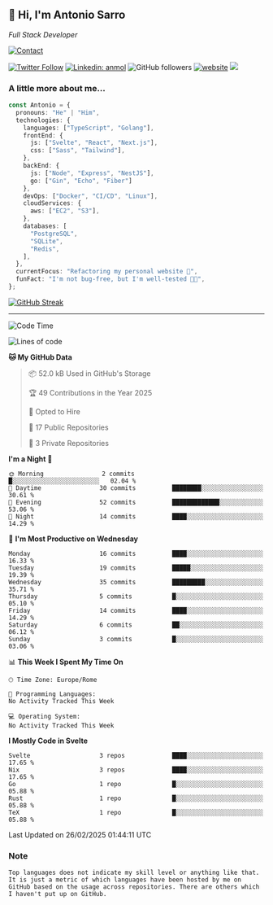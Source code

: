 <h2>
    👋 Hi, I'm Antonio Sarro 
</h2>
<p><em>
    Full Stack Developer
</em></p>

[![Contact](https://img.shields.io/badge/Contact-222222?style=for-the-badge&logo=protonmail&logoColor=#6D4AFF)](mailto:contact@antoniosarro.dev)

[![Twitter Follow](https://img.shields.io/twitter/follow/_antoniosarro_?label=Follow)](https://twitter.com/intent/follow?screen_name=_antoniosarro_)
[![Linkedin: anmol](https://img.shields.io/badge/-anmol-blue?style=flat-square&logo=Linkedin&logoColor=white&link=https://www.linkedin.com/in/antoniosarro99/)](https://www.linkedin.com/in/antoniosarro99/)
![GitHub followers](https://img.shields.io/github/followers/antoniosarro?label=Follow&style=social)
[![website](https://img.shields.io/badge/Website-46a2f1.svg?&style=flat-square&logo=Google-Chrome&logoColor=white&link=https://antoniosarro.dev/)](https://antoniosarro.dev/)
![](https://visitor-badge.glitch.me/badge?page_id=antoniosarro.antoniosarro)

### A little more about me...

```typescript
const Antonio = {
  pronouns: "He" | "Him",
  technologies: {
    languages: ["TypeScript", "Golang"],
    frontEnd: {
      js: ["Svelte", "React", "Next.js"],
      css: ["Sass", "Tailwind"],
    },
    backEnd: {
      js: ["Node", "Express", "NestJS"],
      go: ["Gin", "Echo", "Fiber"]
    },
    devOps: ["Docker", "CI/CD", "Linux"],
    cloudServices: {
      aws: ["EC2", "S3"],
    },
    databases: [
      "PostgreSQL",
      "SQLite",
      "Redis",
    ],
  },
  currentFocus: "Refactoring my personal website 👾",
  funFact: "I'm not bug-free, but I'm well-tested 😶‍🌫️",
};
```

[![GitHub Streak](https://streak-stats.demolab.com?user=antoniosarro&theme=github-dark-dimmed&hide_border=true)](https://git.io/streak-stats)

---

<!--START_SECTION:waka-->
![Code Time](http://img.shields.io/badge/Code%20Time-57%20hrs%2040%20mins-blue)

![Lines of code](https://img.shields.io/badge/From%20Hello%20World%20I%27ve%20Written-58.0%20thousand%20lines%20of%20code-blue)

**🐱 My GitHub Data** 

> 📦 52.0 kB Used in GitHub's Storage 
 > 
> 🏆 49 Contributions in the Year 2025
 > 
> 💼 Opted to Hire
 > 
> 📜 17 Public Repositories 
 > 
> 🔑 3 Private Repositories 
 > 
**I'm a Night 🦉** 

```text
🌞 Morning                2 commits           █░░░░░░░░░░░░░░░░░░░░░░░░   02.04 % 
🌆 Daytime                30 commits          ████████░░░░░░░░░░░░░░░░░   30.61 % 
🌃 Evening                52 commits          █████████████░░░░░░░░░░░░   53.06 % 
🌙 Night                  14 commits          ████░░░░░░░░░░░░░░░░░░░░░   14.29 % 
```
📅 **I'm Most Productive on Wednesday** 

```text
Monday                   16 commits          ████░░░░░░░░░░░░░░░░░░░░░   16.33 % 
Tuesday                  19 commits          █████░░░░░░░░░░░░░░░░░░░░   19.39 % 
Wednesday                35 commits          █████████░░░░░░░░░░░░░░░░   35.71 % 
Thursday                 5 commits           █░░░░░░░░░░░░░░░░░░░░░░░░   05.10 % 
Friday                   14 commits          ████░░░░░░░░░░░░░░░░░░░░░   14.29 % 
Saturday                 6 commits           ██░░░░░░░░░░░░░░░░░░░░░░░   06.12 % 
Sunday                   3 commits           █░░░░░░░░░░░░░░░░░░░░░░░░   03.06 % 
```


📊 **This Week I Spent My Time On** 

```text
🕑︎ Time Zone: Europe/Rome

💬 Programming Languages: 
No Activity Tracked This Week

💻 Operating System: 
No Activity Tracked This Week
```

**I Mostly Code in Svelte** 

```text
Svelte                   3 repos             ████░░░░░░░░░░░░░░░░░░░░░   17.65 % 
Nix                      3 repos             ████░░░░░░░░░░░░░░░░░░░░░   17.65 % 
Go                       1 repo              █░░░░░░░░░░░░░░░░░░░░░░░░   05.88 % 
Rust                     1 repo              █░░░░░░░░░░░░░░░░░░░░░░░░   05.88 % 
TeX                      1 repo              █░░░░░░░░░░░░░░░░░░░░░░░░   05.88 % 
```




 Last Updated on 26/02/2025 01:44:11 UTC
<!--END_SECTION:waka-->

### Note
```text
Top languages does not indicate my skill level or anything like that. It is just a metric of which languages have been hosted by me on GitHub based on the usage across repositories. There are others which I haven't put up on GitHub.
```
